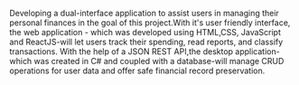 Developing a dual-interface application to assist users in managing their personal finances in the goal of this project.With it's user friendly interface, the web application - which was developed using HTML,CSS, JavaScript and ReactJS-will let users track their spending, read reports, and classify transactions. With the help of a JSON REST API,the desktop application-which was created in C# and coupled with a database-will manage CRUD operations for user data and offer safe financial record preservation. 